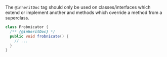 The `@inheritDoc` tag should only be used on classes/interfaces which extend or
implement another and methods which override a method from a superclass.

```java {.bad}
class Frobnicator {
  /** {@inheritDoc} */
  public void frobnicate() {
    // ...
  }
}
```
